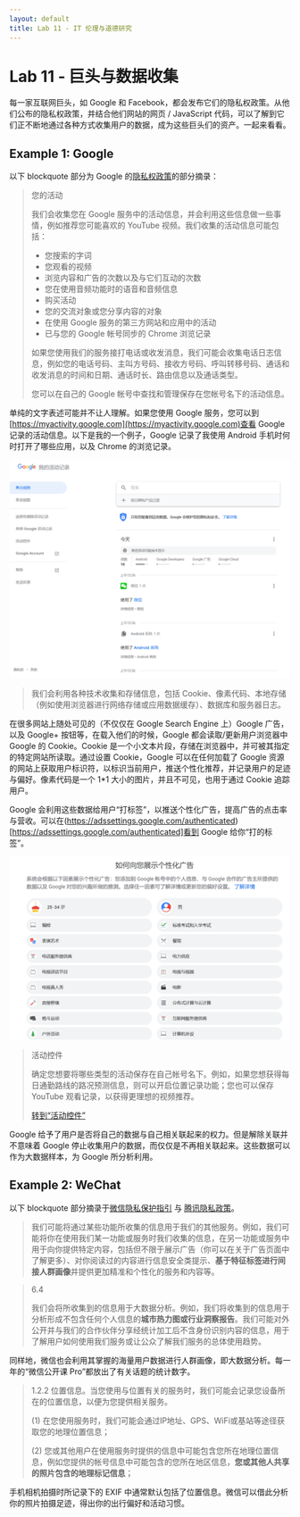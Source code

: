 ```yaml
---
layout: default
title: Lab 11 - IT 伦理与道德研究
---
```


# Lab 11 - 巨头与数据收集

每一家互联网巨头，如 Google 和 Facebook，都会发布它们的隐私权政策。从他们公布的隐私权政策，并结合他们网站的网页 / JavaScript 代码，可以了解到它们正不断地通过各种方式收集用户的数据，成为这些巨头们的资产。一起来看看。

## Example 1: Google

以下 blockquote 部分为 Google 的[隐私权政策](https://policies.google.com/privacy?hl=zh-CN&gl=zz)的部分摘录：

<blockquote>
您的活动

我们会收集您在 Google 服务中的活动信息，并会利用这些信息做一些事情，例如推荐您可能喜欢的 YouTube 视频。我们收集的活动信息可能包括：

- 您搜索的字词
- 您观看的视频
- 浏览内容和广告的次数以及与它们互动的次数
- 您在使用音频功能时的语音和音频信息
- 购买活动
- 您的交流对象或您分享内容的对象
- 在使用 Google 服务的第三方网站和应用中的活动
- 已与您的 Google 帐号同步的 Chrome 浏览记录

如果您使用我们的服务接打电话或收发消息，我们可能会收集电话日志信息，例如您的电话号码、主叫方号码、接收方号码、呼叫转移号码、通话和收发消息的时间和日期、通话时长、路由信息以及通话类型。

您可以在自己的 Google 帐号中查找和管理保存在您帐号名下的活动信息。
</blockquote>

单纯的文字表述可能并不让人理解。如果您使用 Google 服务，您可以到[https://myactivity.google.com](https://myactivity.google.com)查看 Google 记录的活动信息。以下是我的一个例子，Google 记录了我使用 Android 手机时何时打开了哪些应用，以及 Chrome 的浏览记录。

![My activity @ Google](images/11/google-my-activity.png)

> 我们会利用各种技术收集和存储信息，包括 Cookie、像素代码、本地存储（例如使用浏览器进行网络存储或应用数据缓存）、数据库和服务器日志。

在很多网站上随处可见的（不仅仅在 Google Search Engine 上）Google 广告，以及 Google+ 按钮等，在载入他们的时候，Google 都会读取/更新用户浏览器中 Google 的 Cookie。Cookie 是一个小文本片段，存储在浏览器中，并可被其指定的特定网站所读取。通过设置 Cookie，Google 可以在任何加载了 Google 资源的网站上获取用户标识符，以标识当前用户，推送个性化推荐，并记录用户的足迹与偏好。像素代码是一个 1*1 大小的图片，并且不可见，也用于通过 Cookie 追踪用户。

Google 会利用这些数据给用户“打标签”，以推送个性化广告，提高广告的点击率与营收。可以在(https://adssettings.google.com/authenticated)[https://adssettings.google.com/authenticated]看到 Google 给你“打的标签”。

![My labels @ Google](images/11/google-my-label.png)

<blockquote>
活动控件

确定您想要将哪些类型的活动保存在自己帐号名下。例如，如果您想获得每日通勤路线的路况预测信息，则可以开启位置记录功能；您也可以保存 YouTube 观看记录，以获得更理想的视频推荐。

[转到“活动控件”](https://myaccount.google.com/activitycontrols?utm_source=pp&hl=zh_CN)
</blockquote>

Google 给予了用户是否将自己的数据与自己相关联起来的权力。但是解除关联并不意味着 Google 停止收集用户的数据，而仅仅是不再相关联起来。这些数据可以作为大数据样本，为 Google 所分析利用。

## Example 2: WeChat

以下 blockquote 部分摘录于[微信隐私保护指引](https://weixin.qq.com/cgi-bin/readtemplate?lang=zh_CN&t=weixin_agreement&s=privacy) 与 [腾讯隐私政策](https://privacy.qq.com/)。

> 我们可能将通过某些功能所收集的信息用于我们的其他服务。例如，我们可能将你在使用我们某一功能或服务时我们收集的信息，在另一功能或服务中用于向你提供特定内容，包括但不限于展示广告（你可以在关于广告页面中了解更多）、对你阅读过的内容进行信息安全类提示、**基于特征标签进行间接人群画像**并提供更加精准和个性化的服务和内容等。

<blockquote>


6.4

我们会将所收集到的信息用于大数据分析。例如，我们将收集到的信息用于分析形成不包含任何个人信息的**城市热力图或行业洞察报告**。我们可能对外公开并与我们的合作伙伴分享经统计加工后不含身份识别内容的信息，用于了解用户如何使用我们服务或让公众了解我们服务的总体使用趋势。

</blockquote>

同样地，微信也会利用其掌握的海量用户数据进行人群画像，即大数据分析。每一年的“微信公开课 Pro”都放出了有关话题的统计数字。

<blockquote>
1.2.2 位置信息。当您使用与位置有关的服务时，我们可能会记录您设备所在的位置信息，以便为您提供相关服务。

(1) 在您使用服务时，我们可能会通过IP地址、GPS、WiFi或基站等途径获取您的地理位置信息；

(2) 您或其他用户在使用服务时提供的信息中可能包含您所在地理位置信息，例如您提供的帐号信息中可能包含的您所在地区信息，**您或其他人共享的照片包含的地理标记信息**；
</blockquote>

手机相机拍摄时所记录下的 EXIF 中通常默认包括了位置信息。微信可以借此分析你的照片拍摄足迹，得出你的出行偏好和活动习惯。